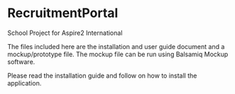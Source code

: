 # RecruitmentPortal
School Project for Aspire2 International

The files included here are the installation and user guide document and a mockup/prototype file.
The mockup file can be run using Balsamiq Mockup software. 

Please read the installation guide and follow on how to install the application. 
